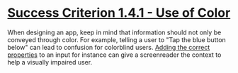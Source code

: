 # [Success Criterion 1.4.1 - Use of Color](https://www.w3.org/WAI/WCAG21/Understanding/use-of-color.html)

When designing an app, keep in mind that information should not only be conveyed through color. 
For example, telling a user to "Tap the blue button below" can lead to confusion for colorblind users.
[Adding the correct properties](1.3.5.md) to an input for instance can give a screenreader the context to help a visually impaired user.
